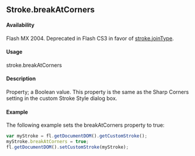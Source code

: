 ## Stroke.breakAtCorners

#### Availability

Flash MX 2004. Deprecated in Flash CS3 in favor of [stroke.joinType](../Stroke_object/stroke11.md).

#### Usage

stroke.breakAtCorners

#### Description

Property; a Boolean value. This property is the same as the Sharp Corners setting in the custom Stroke Style dialog box.

#### Example

The following example sets the breakAtCorners property to true:

```javascript
var myStroke = fl.getDocumentDOM().getCustomStroke();
myStroke.breakAtCorners = true; 
fl.getDocumentDOM().setCustomStroke(myStroke);

```
